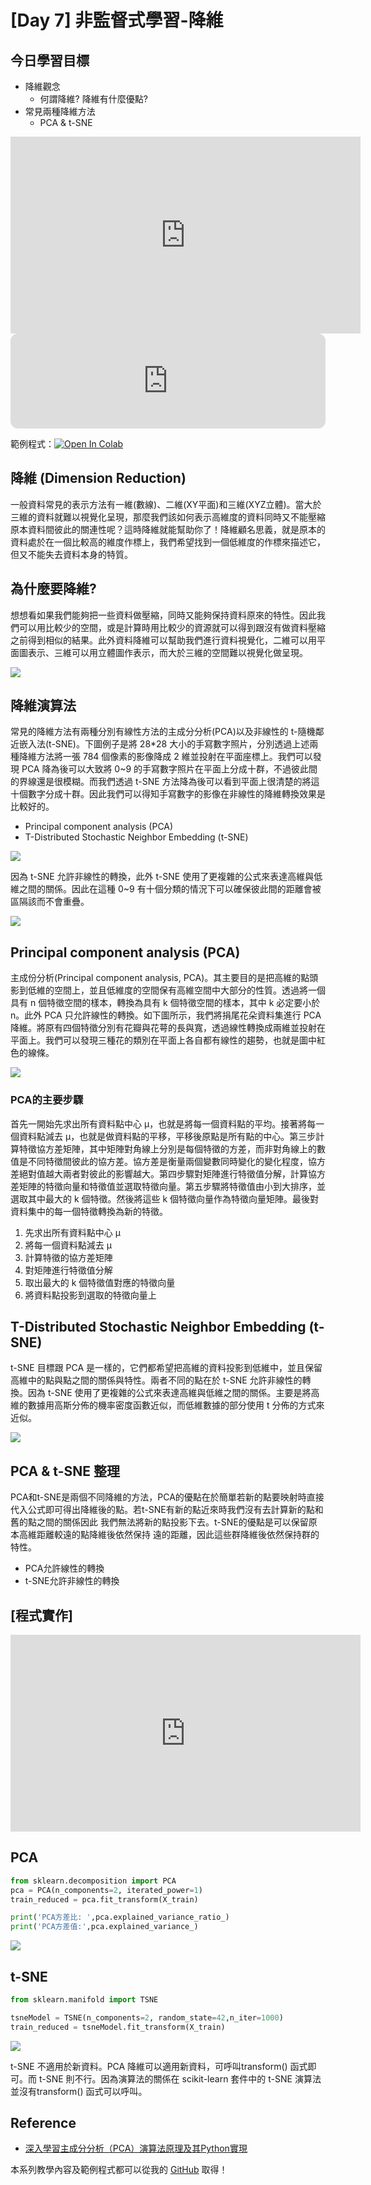# [Day 7] 非監督式學習-降維
## 今日學習目標
- 降維觀念
    - 何謂降維? 降維有什麼優點?
- 常見兩種降維方法
    - PCA & t-SNE

<iframe width="560" height="315" src="https://www.youtube.com/embed/fwPnjnjywqg" frameborder="0" allow="accelerometer; autoplay; clipboard-write; encrypted-media; gyroscope; picture-in-picture" allowfullscreen></iframe>

<iframe style="border-radius:12px" src="https://open.spotify.com/embed/episode/7mD41hfoLZJ58aQHMou7bn?utm_source=generator&theme=0" width="100%" height="152" frameBorder="0" allowfullscreen="" allow="autoplay; clipboard-write; encrypted-media; fullscreen; picture-in-picture" loading="lazy"></iframe>

範例程式：[![Open In Colab](https://colab.research.google.com/assets/colab-badge.svg)](https://colab.research.google.com/github/andy6804tw/2021-13th-ironman/blob/main/docs/7.非監督式學習-降維/7.非監督式學習-降維.ipynb)

## 降維 (Dimension Reduction)
一般資料常見的表示方法有一維(數線)、二維(XY平面)和三維(XYZ立體)。當大於三維的資料就難以視覺化呈現，那麼我們該如何表示高維度的資料同時又不能壓縮原本資料間彼此的關連性呢？這時降維就能幫助你了！降維顧名思義，就是原本的資料處於在一個比較高的維度作標上，我們希望找到一個低維度的作標來描述它，但又不能失去資料本身的特質。



## 為什麼要降維?
想想看如果我們能夠把一些資料做壓縮，同時又能夠保持資料原來的特性。因此我們可以用比較少的空間，或是計算時用比較少的資源就可以得到跟沒有做資料壓縮之前得到相似的結果。此外資料降維可以幫助我們進行資料視覺化，二維可以用平面圖表示、三維可以用立體圖作表示，而大於三維的空間難以視覺化做呈現。

![](./image/img7-2.png)

## 降維演算法
常見的降維方法有兩種分別有線性方法的主成分分析(PCA)以及非線性的 t-隨機鄰近嵌入法(t-SNE)。下圖例子是將 28*28 大小的手寫數字照片，分別透過上述兩種降維方法將一張 784 個像素的影像降成 2 維並投射在平面座標上。我們可以發現 PCA 降為後可以大致將 0~9 的手寫數字照片在平面上分成十群，不過彼此間的界線還是很模糊。而我們透過 t-SNE 方法降為後可以看到平面上很清楚的將這十個數字分成十群。因此我們可以得知手寫數字的影像在非線性的降維轉換效果是比較好的。

- Principal component analysis (PCA)
- T-Distributed Stochastic Neighbor Embedding (t-SNE)

![](./image/img7-3.png)

因為 t-SNE 允許非線性的轉換，此外 t-SNE 使用了更複雜的公式來表達高維與低維之間的關係。因此在這種 0~9 有十個分類的情況下可以確保彼此間的距離會被區隔該而不會重疊。

![](./image/img7-4.png)

## Principal component analysis (PCA)
主成份分析(Principal component analysis, PCA)。其主要目的是把高維的點頭影到低維的空間上，並且低維度的空間保有高維空間中大部分的性質。透過將一個具有 n 個特徵空間的樣本，轉換為具有 k 個特徵空間的樣本，其中 k 必定要小於 n。此外 PCA 只允許線性的轉換。如下圖所示，我們將捐尾花朵資料集進行 PCA 降維。將原有四個特徵分別有花瓣與花萼的長與寬，透過線性轉換成兩維並投射在平面上。我們可以發現三種花的類別在平面上各自都有線性的趨勢，也就是圖中紅色的線條。

![](./image/img7-5.png)

### PCA的主要步驟
首先一開始先求出所有資料點中心 µ，也就是將每一個資料點的平均。接著將每一個資料點減去 µ，也就是做資料點的平移，平移後原點是所有點的中心。第三步計算特徵協方差矩陣，其中矩陣對角線上分別是每個特徵的方差，而非對角線上的數值是不同特徵間彼此的協方差。協方差是衡量兩個變數同時變化的變化程度，協方差絕對值越大兩者對彼此的影響越大。第四步驟對矩陣進行特徵值分解，計算協方差矩陣的特徵向量和特徵值並選取特徵向量。第五步驟將特徵值由小到大排序，並選取其中最大的 k 個特徵。然後將這些 k 個特徵向量作為特徵向量矩陣。最後對資料集中的每一個特徵轉換為新的特徵。

1. 先求出所有資料點中心 µ
2. 將每一個資料點減去 µ
3. 計算特徵的協方差矩陣
4. 對矩陣進行特徵值分解
5. 取出最大的 k 個特徵值對應的特徵向量
6. 將資料點投影到選取的特徵向量上


## T-Distributed Stochastic Neighbor Embedding (t-SNE)
t-SNE 目標跟 PCA 是一樣的，它們都希望把高維的資料投影到低維中，並且保留高維中的點與點之間的關係與特性。兩者不同的點在於 t-SNE 允許非線性的轉換。因為 t-SNE 使用了更複雜的公式來表達高維與低維之間的關係。主要是將高維的數據用高斯分佈的機率密度函數近似，而低維數據的部分使用 t 分佈的方式來近似。

![](./image/img7-6.png)


## PCA & t-SNE 整理
PCA和t-SNE是兩個不同降維的方法，PCA的優點在於簡單若新的點要映射時直接代入公式即可得出降維後的點。若t-SNE有新的點近來時我們沒有去計算新的點和舊的點之間的關係因此 我們無法將新的點投影下去。t-SNE的優點是可以保留原本高維距離較遠的點降維後依然保持 遠的距離，因此這些群降維後依然保持群的特性。

- PCA允許線性的轉換
- t-SNE允許非線性的轉換

## [程式實作]

<iframe width="560" height="315" src="https://www.youtube.com/embed/OU03MZuLIts" frameborder="0" allow="accelerometer; autoplay; clipboard-write; encrypted-media; gyroscope; picture-in-picture" allowfullscreen></iframe>

## PCA

```py
from sklearn.decomposition import PCA
pca = PCA(n_components=2, iterated_power=1)
train_reduced = pca.fit_transform(X_train)

print('PCA方差比: ',pca.explained_variance_ratio_)
print('PCA方差值:',pca.explained_variance_)
```

![](./image/img7-7.png)

## t-SNE

```py
from sklearn.manifold import TSNE

tsneModel = TSNE(n_components=2, random_state=42,n_iter=1000)
train_reduced = tsneModel.fit_transform(X_train)
```

![](./image/img7-8.png)

t-SNE 不適用於新資料。PCA 降維可以適用新資料，可呼叫transform() 函式即可。而 t-SNE 則不行。因為演算法的關係在 scikit-learn 套件中的 t-SNE 演算法並沒有transform() 函式可以呼叫。

## Reference
- [深入學習主成分分析（PCA）演算法原理及其Python實現](https://www.itread01.com/content/1547122639.html)

本系列教學內容及範例程式都可以從我的 [GitHub](https://github.com/andy6804tw/2021-13th-ironman) 取得！